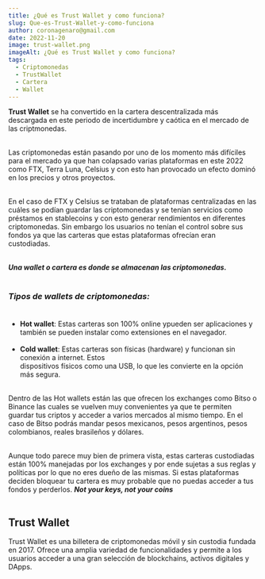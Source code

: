 ```yaml
---
title: ¿Qué es Trust Wallet y como funciona?
slug: Que-es-Trust-Wallet-y-como-funciona
author: coronagenaro@gmail.com
date: 2022-11-20
image: trust-wallet.png
imageAlt: ¿Qué es Trust Wallet y como funciona?
tags:
  - Criptomonedas
  - TrustWallet
  - Cartera
  - Wallet
---
```

**T﻿rust Wallet** se ha convertido en la cartera descentralizada más descargada en este periodo de incertidumbre y caótica en el mercado de las criptmonedas.<br/><br/>

L﻿as criptomonedas están pasando por uno de los momento más difíciles para el mercado ya que han colapsado varias plataformas en este 2022 como FTX, Terra Luna, Celsius y con esto han provocado un efecto dominó en los precios y otros proyectos.<br/><br/>

En el caso de FTX y Celsius se trataban de plataformas centralizadas en las cuáles se podían guardar las criptomonedas y se tenían servicios como préstamos en stablecoins y con esto generar rendimientos en diferentes criptomonedas. Sin embargo los usuarios no tenían el control sobre sus fondos ya que las carteras que estas plataformas ofrecían eran custodiadas.<br/><br/>

***Una wallet o cartera es donde se almacenan las criptomonedas.***<br/><br/>

### ***Tipos de wallets de criptomonedas:<br/><br/>***

* **Hot wallet**: Estas carteras son 100% online ypueden ser aplicaciones y también se pueden instalar como extensiones en el navegador.<br/><br/>
* **Cold wallet**: Estas carteras son físicas (hardware) y funcionan sin conexión a internet. Estos\
  dispositivos físicos como una USB, lo que les convierte en la opción más segura.<br/><br/>

D﻿entro de las Hot wallets están las que ofrecen los exchanges como Bitso o Binance las cuales se vuelven muy convenientes ya que te permiten guardar tus criptos y acceder a varios mercados al mismo tiempo. En el caso de Bitso podrás mandar pesos mexicanos, pesos argentinos, pesos colombianos, reales brasileños y dólares.<br/><br/>

A﻿unque todo parece muy bien de primera vista, estas carteras custodiadas están 100% manejadas por los exchanges y por ende sujetas a sus reglas y políticas por lo que no eres dueño de las mismas. Si estas plataformas deciden bloquear tu cartera es muy probable que no puedas acceder a tus fondos y perderlos. ***Not your keys, not your coins***<br/><br/>

## T﻿rust Wallet

Trust Wallet es una billetera de criptomonedas móvil y sin custodia fundada en 2017. Ofrece una amplia variedad de funcionalidades y permite a los usuarios acceder a una gran selección de blockchains, activos digitales y DApps.